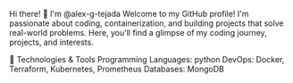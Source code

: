 Hi there! 👋 I'm @alex-g-tejada
Welcome to my GitHub profile! I'm passionate about coding, containerization, and building projects that solve real-world problems. Here, you'll find a glimpse of my coding journey, projects, and interests.

🧰 Technologies & Tools
Programming Languages: python
DevOps: Docker, Terraform, Kubernetes, Prometheus
Databases: MongoDB

<!---
🌱 Current Focus
I'm currently focusing on:

Learning [Technology or skill you're currently exploring]
Contributing to open source projects
Building [Your own personal project]
🔭 Projects
Here are some of the projects I'm proud of:

[Project Name 1](Link to Project 1) - [Short description]
[Project Name 2](Link to Project 2) - [Short description]
[Project Name 3](Link to Project 3) - [Short description]
Feel free to explore my repositories for more exciting projects!

📝 Blog Posts
I occasionally write about my coding experiences and insights. Check out some of my latest blog posts:

[Blog Post 1](Link to Blog Post 1) - [Brief description]
[Blog Post 2](Link to Blog Post 2) - [Brief description]
[Blog Post 3](Link to Blog Post 3) - [Brief description]
📫 Let's Connect
I'm always eager to collaborate on interesting projects or simply have a coding chat. You can reach me through:

Email
LinkedIn
Twitter
Feel free to say hello! 😄

🤝 Contributing
If you find any of my projects interesting and want to contribute, I'm more than happy to welcome your pull requests. Let's learn and grow together!

⚡ Fun Fact
[Share an interesting coding or tech-related fun fact about yourself]

Thanks for stopping by! Enjoy exploring my projects and have a wonderful day! 👋

[Optional: Include any badges, statistics, or images that showcase your contributions or skills.]
--->
<!---
alex-g-tejada/alex-g-tejada is a ✨ special ✨ repository because its `README.md` (this file) appears on your GitHub profile.
You can click the Preview link to take a look at your changes.
--->
